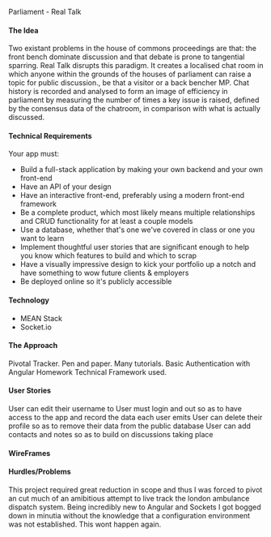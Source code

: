 Parliament - Real Talk

<h4>The Idea</h4>

Two existant problems in the house of commons proceedings are that: the front bench dominate discussion and that debate is prone to tangential sparring. 
Real Talk disrupts this paradigm. It creates a localised chat room in which anyone within the grounds of the houses of parliament can raise a topic for public discussion., be that a visitor or a back bencher MP.
Chat history is recorded and analysed to form an image of efficiency in parliament by measuring the number of times a key issue is raised, defined by the consensus data of the chatroom, in comparison with what is actually discussed. 


<h4>Technical Requirements</h4>

Your app must:
<ul>
<li>Build a full-stack application by making your own backend and your own front-end</li>
<li>Have an API of your design</li>
<li>Have an interactive front-end, preferably using a modern front-end framework</li>
<li>Be a complete product, which most likely means multiple relationships and CRUD functionality for at least a couple models</li>
<li>Use a database, whether that's one we've covered in class or one you want to learn</li>
<li>Implement thoughtful user stories that are significant enough to help you know which features to build and which to scrap</li>
<li>Have a visually impressive design to kick your portfolio up a notch and have something to wow future clients & employers</li>
<li>Be deployed online so it's publicly accessible</li>
</ul>

<h4>Technology</h4>
<ul>
<li>MEAN Stack</li>
<li>Socket.io</li>
</ul>

<h4>The Approach</h4>

Pivotal Tracker.
Pen and paper.
Many tutorials.
Basic Authentication with Angular Homework Technical Framework used.


<h4>User Stories</h4>

User can edit their username to 
User must login and out so as to have access to the app and record the data each user emits
User can delete their profile so as to remove their data from the public database
User can add contacts and notes so as to build on discussions taking place

<h4>WireFrames</h4>

<h4>Hurdles/Problems</h4>

This project required great reduction in scope and thus I was forced to pivot an cut much of an amibitious attempt to live track the london ambulance dispatch system.
Being incredibly new to Angular and Sockets I got bogged down in minutia without the knowledge that a configuration environment was not established. This wont happen again.



